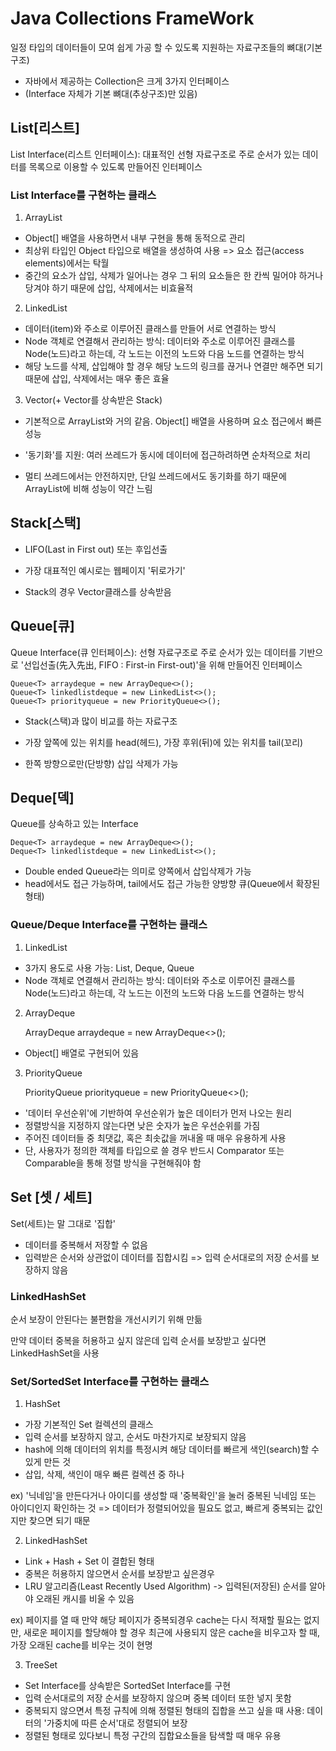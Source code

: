 # Java Collections FrameWork

일정 타입의 데이터들이 모여 쉽게 가공 할 수 있도록 지원하는 자료구조들의 뼈대(기본 구조)


- 자바에서 제공하는 Collection은 크게 3가지 인터페이스
 - (Interface 자체가 기본 뼈대(추상구조)만 있음)


## List[리스트]

List Interface(리스트 인터페이스): 대표적인 선형 자료구조로 주로 순서가 있는 데이터를 목록으로 이용할 수 있도록 만들어진 인터페이스


### List Interface를 구현하는 클래스

1. ArrayList

- Object[] 배열을 사용하면서 내부 구현을 통해 동적으로 관리
- 최상위 타입인 Object 타입으로 배열을 생성하여 사용 => 요소 접근(access elements)에서는 탁월
- 중간의 요소가 삽입, 삭제가 일어나는 경우 그 뒤의 요소들은 한 칸씩 밀어야 하거나 당겨야 하기 때문에 삽입, 삭제에서는 비효율적


2. LinkedList

- 데이터(item)와 주소로 이루어진 클래스를 만들어 서로 연결하는 방식
- Node 객체로 연결해서 관리하는 방식: 데이터와 주소로 이루어진 클래스를 Node(노드)라고 하는데, 각 노드는 이전의 노드와 다음 노드를 연결하는 방식
- 해당 노드를 삭제, 삽입해야 할 경우 해당 노드의 링크를 끊거나 연결만 해주면 되기 때문에 삽입, 삭제에서는 매우 좋은 효율


3. Vector(+ Vector를 상속받은 Stack)

- 기본적으로 ArrayList와 거의 같음. Object[] 배열을 사용하며 요소 접근에서 빠른 성능

- '동기화'를 지원: 여러 쓰레드가 동시에 데이터에 접근하려하면 순차적으로 처리
 - 멀티 쓰레드에서는 안전하지만, 단일 쓰레드에서도 동기화를 하기 때문에 ArrayList에 비해 성능이 약간 느림


## Stack[스택]

- LIFO(Last in First out) 또는 후입선출
 - 가장 대표적인 예시로는 웹페이지 '뒤로가기'

- Stack의 경우 Vector클래스를 상속받음



## Queue[큐]

Queue Interface(큐 인터페이스): 선형 자료구조로 주로 순서가 있는 데이터를 기반으로 '선입선출(先入先出, FIFO : First-in First-out)'을 위해 만들어진 인터페이스
    
    Queue<T> arraydeque = new ArrayDeque<>();
    Queue<T> linkedlistdeque = new LinkedList<>();
    Queue<T> priorityqueue = new PriorityQueue<>();

- Stack(스택)과 많이 비교를 하는 자료구조
- 가장 앞쪽에 있는 위치를 head(헤드), 가장 후위(뒤)에 있는 위치를 tail(꼬리)

- 한쪽 방향으로만(단방향) 삽입 삭제가 가능


## Deque[덱]

 Queue를 상속하고 있는 Interface

    Deque<T> arraydeque = new ArrayDeque<>();
    Deque<T> linkedlistdeque = new LinkedList<>();

- Double ended Queue라는 의미로 양쪽에서 삽입삭제가 가능
 - head에서도 접근 가능하며, tail에서도 접근 가능한 양방향 큐(Queue에서 확장된 형태)



### Queue/Deque Interface를 구현하는 클래스

1. LinkedList
- 3가지 용도로 사용 가능: List, Deque, Queue
- Node 객체로 연결해서 관리하는 방식: 데이터와 주소로 이루어진 클래스를 Node(노드)라고 하는데, 각 노드는 이전의 노드와 다음 노드를 연결하는 방식

2. ArrayDeque

    ArrayDeque<T> arraydeque = new ArrayDeque<>();

- Object[] 배열로 구현되어 있음


3. PriorityQueue

    PriorityQueue<T> priorityqueue = new PriorityQueue<>();

- '데이터 우선순위'에 기반하여 우선순위가 높은 데이터가 먼저 나오는 원리
- 정렬방식을 지정하지 않는다면 낮은 숫자가 높은 우선순위를 가짐
- 주어진 데이터들 중 최댓값, 혹은 최솟값을 꺼내올 때 매우 유용하게 사용
- 단, 사용자가 정의한 객체를 타입으로 쓸 경우 반드시 Comparator 또는 Comparable을 통해 정렬 방식을 구현해줘야 함



## Set [셋 / 세트]

Set(세트)는 말 그대로 '집합'

- 데이터를 중복해서 저장할 수 없음
- 입력받은 순서와 상관없이 데이터를 집합시킴 => 입력 순서대로의 저장 순서를 보장하지 않음


### LinkedHashSet

순서 보장이 안된다는 불편함을 개선시키기 위해 만듦

만약 데이터 중복을 허용하고 싶지 않은데 입력 순서를 보장받고 싶다면 LinkedHashSet을 사용


### Set/SortedSet Interface를 구현하는 클래스

1. HashSet
- 가장 기본적인 Set 컬렉션의 클래스
- 입력 순서를 보장하지 않고, 순서도 마찬가지로 보장되지 않음
- hash에 의해 데이터의 위치를 특정시켜 해당 데이터를 빠르게 색인(search)할 수 있게 만든 것
- 삽입, 삭제, 색인이 매우 빠른 컬렉션 중 하나

ex) '닉네임'을 만든다거나 아이디를 생성할 때 '중복확인'을 눌러 중복된 닉네임 또는 아이디인지 확인하는 것
	=>  데이터가 정렬되어있을 필요도 없고, 빠르게 중복되는 값인지만 찾으면 되기 때문


2. LinkedHashSet
- Link + Hash + Set 이 결합된 형태
- 중복은 허용하지 않으면서 순서를 보장받고 싶은경우
- LRU 알고리즘(Least Recently Used Algorithm) -> 입력된(저장된) 순서를 알아야 오래된 캐시를 비울 수 있음

ex) 페이지를 열 때 만약 해당 페이지가 중복되경우 cache는 다시 적재할 필요는 없지만, 새로운 페이지를 할당해야 할 경우 최근에 사용되지 않은 cache을 비우고자 할 때, 가장 오래된 cache를 비우는 것이 현명


3. TreeSet
- Set Interface를 상속받은 SortedSet Interface를 구현
- 입력 순서대로의 저장 순서를 보장하지 않으며 중복 데이터 또한 넣지 못함
- 중복되지 않으면서 특정 규칙에 의해 정렬된 형태의 집합을 쓰고 싶을 때 사용: 데이터의 '가중치에 따른 순서'대로 정렬되어 보장
- 정렬된 형태로 있다보니 특정 구간의 집합요소들을 탐색할 때 매우 유용













